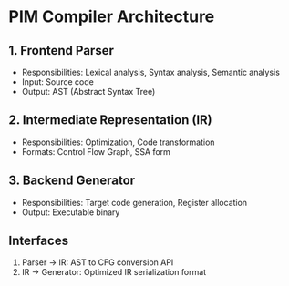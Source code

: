 # PIM Compiler Architecture

## 1. Frontend Parser
- Responsibilities: Lexical analysis, Syntax analysis, Semantic analysis
- Input: Source code
- Output: AST (Abstract Syntax Tree)

## 2. Intermediate Representation (IR)
- Responsibilities: Optimization, Code transformation
- Formats: Control Flow Graph, SSA form

## 3. Backend Generator
- Responsibilities: Target code generation, Register allocation
- Output: Executable binary

## Interfaces
1. Parser -> IR: AST to CFG conversion API
2. IR -> Generator: Optimized IR serialization format